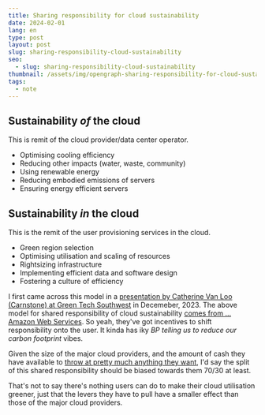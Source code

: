 ```yaml
---
title: Sharing responsibility for cloud sustainability
date: 2024-02-01
lang: en
type: post
layout: post
slug: sharing-responsibility-cloud-sustainability
seo:
  - slug: sharing-responsibility-cloud-sustainability
thumbnail: /assets/img/opengraph-sharing-responsibility-for-cloud-sustainability.png
tags:
  - note
---
```


## Sustainability _of_ the cloud

This is remit of the cloud provider/data center operator.

- Optimising cooling efficiency
- Reducing other impacts (water, waste, community)
- Using renewable energy
- Reducing embodied emissions of servers
- Ensuring energy efficient servers

## Sustainability _in_ the cloud

This is the remit of the user provisioning services in the cloud.

- Green region selection
- Optimising utilisation and scaling of resources
- Rightsizing infrastructure
- Implementing efficient data and software design
- Fostering a culture of efficiency

I first came across this model in a [presentation by Catherine Van Loo (Carnstone) at Green Tech Southwest](https://greentechsouthwest.org/insights/dimpact/) in Decemeber, 2023. The above model for shared responsibility of cloud sustainability [comes from ... Amazon Web Services](https://docs.aws.amazon.com/wellarchitected/latest/sustainability-pillar/the-shared-responsibility-model.html). So yeah, they've got incentives to shift responsibility onto the user. It kinda has iky _BP telling us to reduce our carbon footprint_ vibes.

Given the size of the major cloud providers, and the amount of cash they have available to [throw at pretty much anything they want](https://rtl.chrisadams.me.uk/2024/01/how-much-power-do-hyperscalers-use-and-how-much-would-it-cost-to-go-24-7/), I'd say the split of this shared responsibility should be biased towards them 70/30 at least.

That's not to say there's nothing users can do to make their cloud utilisation greener, just that the levers they have to pull have a smaller effect than those of the major cloud providers.
